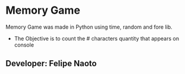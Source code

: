 # Memory Game

Memory Game was made in Python using time, random and fore lib.
- The Objective is to count the # characters quantity that appears on console

## Developer: Felipe Naoto
